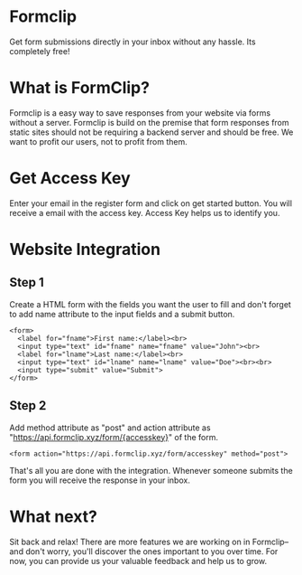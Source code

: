 # Formclip
Get form submissions directly in your inbox without any hassle. Its completely free!

# What is FormClip?
Formclip is a easy way to save responses from your website via forms without a server. Formclip  is build on the premise that form responses from static sites should not be requiring a backend server and should be free. We want to profit our users, not to profit from them.

# Get Access Key
Enter your email in the register form and click on get started button. You will receive a email with the access key.
Access Key helps us to identify you.

# Website Integration

## Step 1
Create a HTML form with the fields you want the user to fill and don't forget to add name attribute to the input fields and a submit button.
```
<form>
  <label for="fname">First name:</label><br>
  <input type="text" id="fname" name="fname" value="John"><br>
  <label for="lname">Last name:</label><br>
  <input type="text" id="lname" name="lname" value="Doe"><br><br>
  <input type="submit" value="Submit">
</form>
```

## Step 2
Add method attribute as "post" and action attribute as "https://api.formclip.xyz/form/{accesskey}" of the form.
```
<form action="https://api.formclip.xyz/form/accesskey" method="post">
```
That's all you are done with the integration. Whenever someone submits the form you will receive the response in your inbox.

# What next?
Sit back and relax!
There are more features we are working on in Formclip– and don't worry, you'll discover the ones important to you over time. 
For now, you can provide us your valuable feedback and help us to grow.
